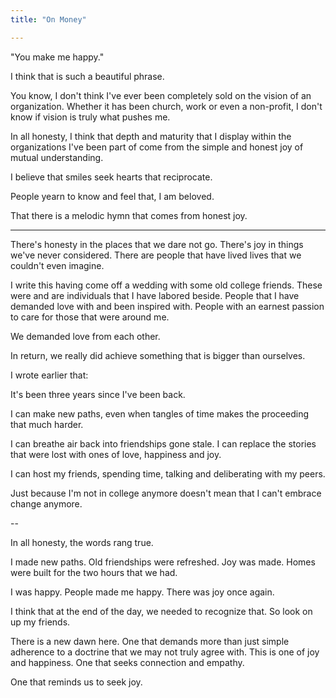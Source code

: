 ```yaml
---
title: "On Money"

---
```


"You make me happy."

I think that is such a beautiful phrase.

You know, I don't think I've ever been completely sold on the vision of an organization. Whether it has been church, work or even a non-profit, I don't know if vision is truly what pushes me.

In all honesty, I think that depth and maturity that I display within the organizations I've been part of come from the simple and honest joy of mutual understanding.

I believe that smiles seek hearts that reciprocate.

People yearn to know and feel that, I am beloved.

That there is a melodic hymn that comes from honest joy.

----

There's honesty in the places that we dare not go.
There's joy in things we've never considered.
There are people that have lived lives that we couldn't even imagine.

I write this having come off a wedding with some old college friends. These were and are individuals that I have labored beside.
People that I have demanded love with and been inspired with. People with an earnest passion to care for those that were around me.

We demanded love from each other.

In return, we really did achieve something that is bigger than ourselves.


I wrote earlier that:

It's been three years since I've been back.

I can make new paths, even when tangles of time makes the proceeding that much harder.

I can breathe air back into friendships gone stale. I can replace the stories that were lost with ones of love, happiness and joy.

I can host my friends, spending time, talking and deliberating with my peers.

Just because I'm not in college anymore doesn't mean that I can't embrace change anymore.

--

In all honesty, the words rang true.

I made new paths.
Old friendships were refreshed.
Joy was made.
Homes were built for the two hours that we had.

I was happy. People made me happy.
There was joy once again.

I think that at the end of the day, we needed to recognize that.
So look on up my friends.

There is a new dawn here.
One that demands more than just simple adherence to a doctrine that we may not truly agree with.
This is one of joy and happiness. One that seeks connection and empathy.

One that reminds us to seek joy.
